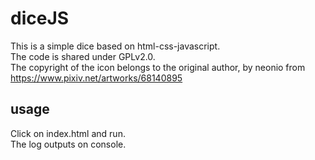 # diceJS

This is a simple dice based on html-css-javascript.  
The code is shared under GPLv2.0.  
The copyright of the icon belongs to the original author, by neonio from https://www.pixiv.net/artworks/68140895  

## usage
Click on index.html and run.  
The log outputs on console.
